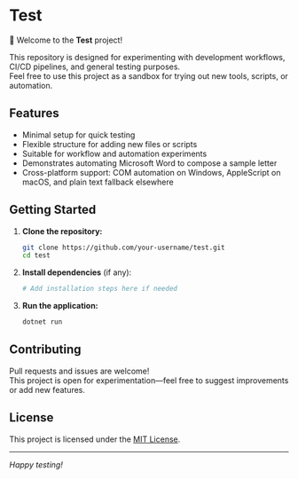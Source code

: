 # Test

👋 Welcome to the **Test** project!

This repository is designed for experimenting with development workflows, CI/CD pipelines, and general testing purposes.  
Feel free to use this project as a sandbox for trying out new tools, scripts, or automation.

## Features

- Minimal setup for quick testing
- Flexible structure for adding new files or scripts
- Suitable for workflow and automation experiments
- Demonstrates automating Microsoft Word to compose a sample letter
- Cross-platform support: COM automation on Windows, AppleScript on macOS, and plain text fallback elsewhere

## Getting Started

1. **Clone the repository:**
   ```bash
   git clone https://github.com/your-username/test.git
   cd test
   ```

2. **Install dependencies** (if any):
   ```bash
   # Add installation steps here if needed
   ```

3. **Run the application:**
   ```bash
   dotnet run
   ```

## Contributing

Pull requests and issues are welcome!  
This project is open for experimentation—feel free to suggest improvements or add new features.

## License

This project is licensed under the [MIT License](LICENSE).

---
*Happy testing!*
